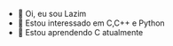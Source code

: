 - 👋 Oi, eu sou Lazim
- 👀 Estou interessado em C,C++ e Python
- 🌱 Estou aprendendo C atualmente

<!---
Eu irei utilizar o repositorio para guardar programas que eu achei que seriam relevantes para poderem ser salvos
--->
